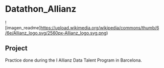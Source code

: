 # Datathon_Allianz

<p align="center">

![imagen_readme]https://upload.wikimedia.org/wikipedia/commons/thumb/6/6e/Allianz_logo.svg/2560px-Allianz_logo.svg.png)


</p>



## Project
Practice done during the I Allianz Data Talent Program in Barcelona.